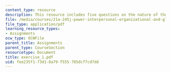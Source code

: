 ```yaml
---
content_type: resource
description: This resource includes five questions on the nature of the power.
file: /media/courses/21a-245j-power-interpersonal-organizational-and-global-dimensions-fall-2005/fee235f173d18a79f555785dcf7cd7dd_exercise_1.pdf
file_type: application/pdf
learning_resource_types:
- Assignments
ocw_type: OCWFile
parent_title: Assignments
parent_type: CourseSection
resourcetype: Document
title: exercise_1.pdf
uid: fee235f1-73d1-8a79-f555-785dcf7cd7dd
---
```

